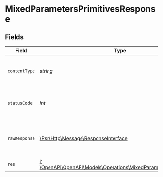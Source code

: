 # MixedParametersPrimitivesResponse


## Fields

| Field                                                                                                                       | Type                                                                                                                        | Required                                                                                                                    | Description                                                                                                                 |
| --------------------------------------------------------------------------------------------------------------------------- | --------------------------------------------------------------------------------------------------------------------------- | --------------------------------------------------------------------------------------------------------------------------- | --------------------------------------------------------------------------------------------------------------------------- |
| `contentType`                                                                                                               | *string*                                                                                                                    | :heavy_check_mark:                                                                                                          | HTTP response content type for this operation                                                                               |
| `statusCode`                                                                                                                | *int*                                                                                                                       | :heavy_check_mark:                                                                                                          | HTTP response status code for this operation                                                                                |
| `rawResponse`                                                                                                               | [\Psr\Http\Message\ResponseInterface](https://www.php-fig.org/psr/psr-7/#33-psrhttpmessageresponseinterface)                | :heavy_minus_sign:                                                                                                          | Raw HTTP response; suitable for custom response parsing                                                                     |
| `res`                                                                                                                       | [?\OpenAPI\OpenAPI\Models\Operations\MixedParametersPrimitivesRes](../../Models/Operations/MixedParametersPrimitivesRes.md) | :heavy_minus_sign:                                                                                                          | OK                                                                                                                          |